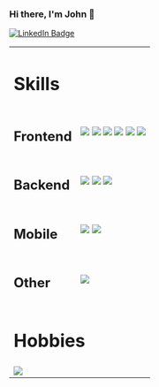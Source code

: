 ### Hi there, I'm John 👋

[![LinkedIn Badge](https://img.shields.io/badge/LinkedIn-Profile-informational?style=flat&logo=linkedin&logoColor=white&color=0D76A8)](https://www.linkedin.com/in/iamwilson/)

<table>
    <tbody>
    <tr>
        <tr><td colspan="2"><h1>Skills</h1></td></tr>
        <td><h2>Frontend</h2></td>
        <td>
            <a href="https://javascript.com"><img src="https://img.shields.io/badge/JavaScript-informational?style=flat&logo=JavaScript&logoColor=white&color=F7DF1E"/></a>
            <a href="https://typescriptlang.org"><img src="https://img.shields.io/badge/TypeScript-informational?style=flat&logo=TypeScript&logoColor=white&color=3178C6"/></a>
            <a href="https://sass-lang.com"><img src="https://img.shields.io/badge/Sass-informational?style=flat&logo=Sass&logoColor=white&color=CC6699"/></a>
            <a href="https://developer.mozilla.org/en-US/docs/web/html"><img src="https://img.shields.io/badge/HTML-informational?style=flat&logo=HTML5&logoColor=white&color=E34F26"/></a>
            <a href="https://reactjs.org"><img src="https://img.shields.io/badge/React-informational?style=flat&logo=react&logoColor=white&color=61DAFB"/></a>
            <a href="https://nextjs.org"><img src="https://img.shields.io/badge/Next-informational?style=flat&logo=Next.js&logoColor=white&color=000000"/></a>
        </td>
    </tr>
    <tr>
        <td><h2>Backend</h2></td>
        <td>
            <a href="https://expressjs.com"><img src="https://img.shields.io/badge/Express-informational?style=flat&logo=Express&logoColor=white&color=000000"/></a>
            <a href="https://www.mysql.com"><img src="https://img.shields.io/badge/MySQL-informational?style=flat&logo=MySQL&logoColor=white&color=4479A1"/></a>
            <a href="https://www.postgresql.org"><img src="https://img.shields.io/badge/Postgres-informational?style=flat&logo=PostgreSQL&logoColor=white&color=4169E1"/></a>
        </td>
    </tr>
    <tr>
        <td><h2>Mobile</h2></td>
        <td>
            <a href="https://developer.apple.com/xcode/swiftui"><img src="https://img.shields.io/badge/SwiftUI-informational?style=flat&logo=Swift&logoColor=white&color=F05138"/></a>
            <a href="https://developer.apple.com/xcode"><img src="https://img.shields.io/badge/Xcode-informational?style=flat&logo=Xcode&logoColor=white&color=147EFB"/></a>
        </td>
    </tr>
    <tr>
        <td><h2>Other</h2></td>
        <td>
            <a href="https://webpack.js.org"><img src="https://img.shields.io/badge/Webpack-informational?style=flat&logo=Webpack&logoColor=white&color=8DD6F9"/></a>
        </td>
    </tr>
    <tr><td colspan="2"><h1>Hobbies</h1></td></tr>
    <tr>
        <td colspan="2">
            <a href="#"><img src="https://img.shields.io/badge/Music-informational?style=flat&logo=AppleMusic&logoColor=white&color=FA243C"/></a>
        </td>
    </tr>
    </tbody>
</table>
